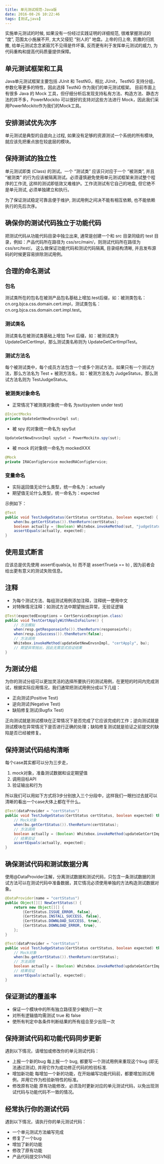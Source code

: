 ```yaml
---
title: 单元测试规范-Java版
date: 2016-08-26 10:22:46
tags: [测试,java]
---
```

实施单元测试的时候, 如果没有一份经过实践证明的详细规范, 很难掌握测试的 “度”, 范围太小施展不开, 太大又侵犯 “别人的” 地盘。上帝的归上帝, 凯撒的归凯撒, 给单元测试念念紧箍咒不见得是件坏事, 反而更有利于发挥单元测试的威力, 为代码重构和提高代码质量提供保障。
<!--more-->
## 单元测试框架和工具
Java单元测试框架主要包括 JUnit 和 TestNG，相比 JUnit，TestNG 支持分组，参数化等更多的特性，因此选择 TestNG 作为我们的单元测试框架。
目前市面上有很多 Java 的 Mock 工具，但仔细分析后发现支持私有方法、构造方法、静态方法的并不多，PowerMockito 可以很好的支持对这些方法进行 Mock，因此我们采用PowerMockito作为我们的Mock工具。

## 安排测试优先次序
单元测试是典型的自底向上过程, 如果没有足够的资源测试一个系统的所有模块, 就应该先把重点放在较底层的模块。

## 保持测试的独立性
单元测试即类 (Class) 的测试。一个 “测试类” 应该只对应于一个 “被测类”, 并且 “被测类” 的行为应该被隔离测试。必须谨慎避免使用单元测试框架来测试整个程序的工作流, 这样的测试即低效又难维护。工作流测试有它自己的地盘, 但它绝不是单元测试, 必须单独建立和执行。

为了保证测试稳定可靠且便于维护, 测试用例之间决不能有相互依赖, 也不能依赖执行的先后次序。

## 确保你的测试代码独立于功能代码
把测试代码从功能代码目录中独立出来, 通常是创建一个和 src 目录同级的 test 目录，例如：产品代码所在路径为 css/src/main/，则测试代码所在路径为 css/src/test/。
这么做保证功能代码和测试代码隔离, 目录结构清晰, 并且发布源码的时候更容易排除测试用例。

## 合理的命名测试
### 包名
测试类所在的包名在被测产品包名基础上增加.test后缀，如：被测类包名：cn.org.bjca.css.domain.cert.impl，测试类包名：cn.org.bjca.css.domain.cert.impl.test。

### 测试类名
测试类名在被测试类基础上增加 Test 后缀，如：被测试类为 UpdateGetCertImpl，那么测试类名称则为 UpdateGetCertImplTest。

### 测试方法名
每个被测试类中，每个成员方法包含一个或多个测试方法，如果只有一个测试方法，那么方法名为 Test + 被测方法名，如：被测方法名为 JudgeStatus，那么测试方法名则为 TestJudgeStatus。

### 被测类对象命名
* 正常情况下被测类对象统一命名 为sut(system under test)
```java
@InjectMocks
private UpdateGetNewEnvsnImpl sut;
```

* 被 spy 的对象统一命名为 spySut
```java
UpdateGetNewEnvsnImpl spySut = PowerMockito.spy(sut);
```

* 被 mock 的对象统一命名为 mockedXXX
```java
@Mock
private IRAConfigService mockedRAConfigService;
```

### 变量命名
* 实际返回值无论什么类型，统一命名为：actually
* 期望值无论什么类型，统一命名为：expected

示例如下：
```java
@Test
public void TestJudgeStatus(CertStatus certStatus, boolean expected) {
    when(bu.getCertStatus()).thenReturn(certStatus);
    boolean actually = (Boolean) Whitebox.invokeMethod(sut, "judgeStatus", bu);
    assertEquals(actually, expected);
}
```

## 使用显式断言
应该总是优先使用 assertEquals(a, b) 而不是 assertTrue(a == b) , 因为前者会给出更有意义的测试失败信息。

## 注释
* 为每个测试方法、每组测试用例添加注释，注释统一使用中文
* 对特殊情况注释：如测试方法中期望抛出异常，无验证逻辑
```java
@Test(expectedExceptions = CertServiceException.class)
public void TestCertApplyWithResIsFailure() {
    // 方法模拟
    when(resp.getResponseinfo()).thenReturn(responseinfo);
    when(resp.isSuccess()).thenReturn(false);
    // 方法调用
    Whitebox.invokeMethod(updateGetNewEnvsnImpl, "certApply", bu);
    // 期望异常抛出，因此无需显式验证结果
}
```

## 为测试分组

为你的测试分组可以更加灵活的选择所要执行的测试用例，在更短的时间内完成测试，根据实际应用情况，我们通常把测试用例分成以下几组：
* 正向测试(Positive Test)
* 逆向测试(Negative Test)
* 缺陷修复测试(Bugfix Test)

正向测试就是测试模块在正常情况下是否完成了它应该完成的工作；逆向测试就是测试模块在异常情况下是否进行正确的处理；缺陷修复测试就是验证之前提交的缺陷是否已经被修复。

## 保持测试代码结构清晰
每个case其实都可以分为三步走，
1. mock对象，准备测试数据和设定期望值
2. 调用目标API
3. 验证输出和行为

所以我们可以用如下方式将3步分别放入三个分段中，这样我们一眼扫过去就可以清晰的看出一个case大体上都在干什么。

```java
@Test(dataProvider = "certStatus")
public void TestJudgeStatus(CertStatus certStatus, boolean expected) throws Exception {
    // Mock对象
    when(bu.getCertStatus()).thenReturn(certStatus);
    // 方法调用
    boolean actually = (Boolean) Whitebox.invokeMethod(updateGetCertImpl, "judgeStatus", bu);
    // 结果验证
    assertEquals(actually, expected);
}
```
## 确保测试代码和测试数据分离
使用@DataProvider注解，分离测试数据和测试代码，只包含一条测试数据的测试方法可以在测试代码中准备数据，其它情况必须使用单独的方法构造测试数据对象。

```java
@DataProvider(name = "certStatus")
public Object[][] NewCertStatus() {
    return new Object[][] {
        {CertStatus.ISSUE_ERROR, false},
        {CertStatus.INSTALL_SUCCESS, false},
        {CertStatus.DOWNLOAD_SUCCESS, true},
        {CertStatus.DOWNLOAD_ERROR, true},
    };
}

@Test(dataProvider = "certStatus")
public void TestJudgeStatus(CertStatus certStatus, boolean expected) throws Exception{
    // Mock对象
    when(bu.getCertStatus()).thenReturn(certStatus);
    // 方法调用
    boolean actually = (Boolean) Whitebox.invokeMethod(updateGetCertImpl, "judgeStatus", bu);
    // 结果验证
    assertEquals(actually, expected);
}
```

## 保证测试的覆盖率
* 保证一个模块中的所有独立路径至少被执行一次
* 对所有逻辑值均需测试 true 和 false
* 使所有判定中各条件判断结果的所有组合至少出现一次

## 保持测试代码和功能代码同步更新
遇到以下情况，请增加或修改你的单元测试代码：
* 上报一个新的bug
每上报一个 bug, 都要写一个测试用例来重现这个bug (即无法通过测试), 并用它作为成功修正代码的检验标准.
* 增加新功能
每增加一个新的功能，在开始编写功能代码前，都要增加测试用例，并用它作为检验新特性的标准。
* 修改原有功能
原有功能修改，必须及时更新对应的单元测试代码，以免出现测试代码与功能代码不一致的情况。

## 经常执行你的测试代码
遇到以下情况，请执行你的单元测试代码：
* 一个单元测试方法编写完成
* 修复了一个bug
* 增加了新的功能
* 修改了原有功能
* 产品代码提交SVN前
